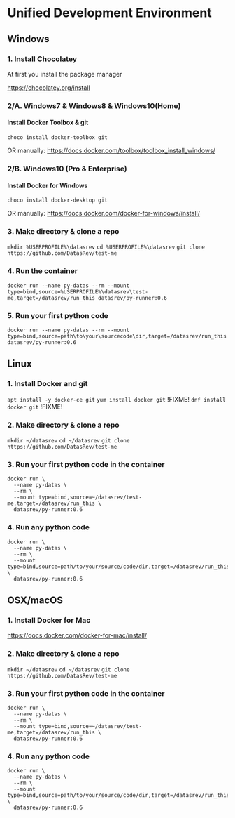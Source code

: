 # Unified Development Environment


## Windows

### 1. Install Chocolatey
At first you install the package manager

https://chocolatey.org/install

### 2/A. Windows7 & Windows8 & Windows10(Home)

#### Install Docker Toolbox & git
`choco install docker-toolbox git`

OR manually:
https://docs.docker.com/toolbox/toolbox_install_windows/

### 2/B. Windows10 (Pro & Enterprise)

#### Install Docker for Windows
`choco install docker-desktop git`

OR manually:
https://docs.docker.com/docker-for-windows/install/

### 3. Make directory & clone a repo
`mkdir %USERPROFILE%\datasrev`
`cd %USERPROFILE%\datasrev`
`git clone https://github.com/DatasRev/test-me`

### 4. Run the container
`docker run --name py-datas --rm --mount type=bind,source=%USERPROFILE%\datasrev\test-me,target=/datasrev/run_this datasrev/py-runner:0.6`

### 5. Run your first python code
`docker run --name py-datas --rm --mount type=bind,source=path\to\your\sourcecode\dir,target=/datasrev/run_this datasrev/py-runner:0.6`

## Linux

### 1. Install Docker and git
`apt install -y docker-ce git`
`yum install docker git` !FIXME!
`dnf install docker git` !FIXME!

### 2. Make directory & clone a repo
`mkdir ~/datasrev`
`cd ~/datasrev`
`git clone https://github.com/DatasRev/test-me`

### 3. Run your first python code in the container
```
docker run \
  --name py-datas \
  --rm \
  --mount type=bind,source=~/datasrev/test-me,target=/datasrev/run_this \
  datasrev/py-runner:0.6
  ```
  

### 4. Run any python code
```
docker run \
  --name py-datas \
  --rm \
  --mount type=bind,source=path/to/your/source/code/dir,target=/datasrev/run_this \
  datasrev/py-runner:0.6
```


## OSX/macOS

### 1. Install Docker for Mac
https://docs.docker.com/docker-for-mac/install/

### 2. Make directory & clone a repo
`mkdir ~/datasrev`
`cd ~/datasrev`
`git clone https://github.com/DatasRev/test-me`

### 3. Run your first python code in the container
```
docker run \
  --name py-datas \
  --rm \
  --mount type=bind,source=~/datasrev/test-me,target=/datasrev/run_this \
  datasrev/py-runner:0.6
```

### 4. Run any python code
```
docker run \
  --name py-datas \
  --rm \
  --mount type=bind,source=path/to/your/source/code/dir,target=/datasrev/run_this \
  datasrev/py-runner:0.6
```

